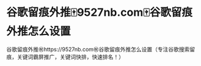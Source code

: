 # 谷歌留痕外推🀄️9527nb.com🀄️谷歌留痕外推怎么设置

谷歌留痕外推㊗️https://9527nb.com㊗️谷歌留痕外推怎么设置（专注谷歌搜索留痕，关键词霸屏推广，关键词快排，快速排名！）